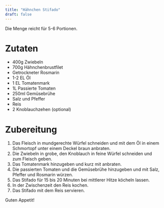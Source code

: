 ```yaml
---
title: "Hähnchen Stifado"
draft: false
---
```


Die Menge reicht für 5-6 Portionen.

# Zutaten
- 400g Zwiebeln
- 700g Hähnchenbrustfilet
- Getrockneter Rosmarin
- 1-2 EL Öl
- 1 EL Tomatenmark
- 1L Passierte Tomaten
- 250ml Gemüsebrühe
- Salz und Pfeffer
- Reis
- 2 Knoblauchzehen (optional)


# Zubereitung
1. Das Fleisch in mundgerechte Würfel schneiden und mit dem Öl in einem Schmortopf unter einem Deckel braun anbraten.
2. Die Zwiebeln in grobe, den Knoblauch in feine Würfel schneiden und zum Fleisch geben.
3. Das Tomatenmark hinzugeben und kurz mit anbraten.
4. Die passierten Tomaten und die Gemüsebrühe hinzugeben und mit Salz, Pfeffer und Rosmarin würzen.
5. Das Stifado für 15 bis 20 Minuten bei mittlerer Hitze köcheln lassen.
6. In der Zwischenzeit den Reis kochen.
7. Das Stifado mit dem Reis servieren.

Guten Appetit!